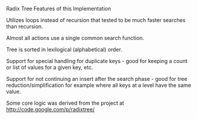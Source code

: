 Radix Tree Features of this Implementation

Utilizes loops instead of recursion that tested to be much faster searches than recursion.

Almost all actions use a single common search function.

Tree is sorted in lexilogical (alphabetical) order.

Support for special handling for duplicate keys - good for keeping a count or list of values for a given key, etc.

Support for not continuing an insert after the search phase - good for tree reduction/simplification for example where all keys at a level have the same value.

Some core logic was derived from the project at http://code.google.com/p/radixtree/
